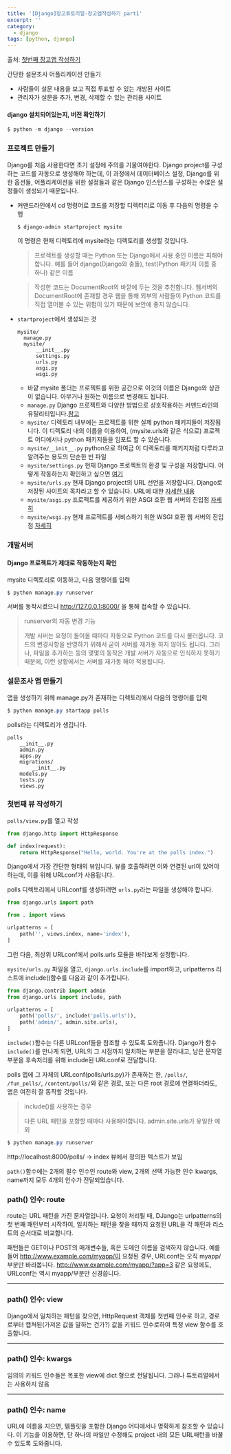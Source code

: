 ```yaml
---
title: '[Django]장고튜토리얼-장고앱작성하기 part1'
excerpt: ''
category:
  - django
tags: [python, django]
---
```


출처: [첫번째 장고앱 작성하기](https://docs.djangoproject.com/ko/3.1/intro/tutorial01/)

간단한 설문조사 어플리케이션 만들기

- 사람들이 설문 내용을 보고 직접 투표할 수 있는 개방된 사이트
- 관리자가 설문을 추가, 변경, 삭제할 수 있는 관리용 사이트

#### django 설치되어있는지, 버전 확인하기

```powershell
$ python -m django --version
```

### 프로젝트 만들기

Django를 처음 사용한다면 초기 설정에 주의를 기울여야한다. Django project를 구성하는 코드를 자동으로 생성해야 하는데, 이 과정에서 데이터베이스 설정, Django를 위한 옵션들, 어플리케이션을 위한 설정들과 같은 Django 인스턴스를 구성하는 수많은 설정들이 생성되기 때문입니다.

- 커맨드라인에서 cd 명령어로 코드를 저장할 디렉터리로 이동 후 다음의 명령을 수행

  ```powershell
  $ django-admin startproject mysite
  ```

  이 명령은 현재 디렉토리에 mysite라는 디렉토리를 생성할 것입니다.

  > 프로젝트를 생성할 때는 Python 또는 Django에서 사용 중인 이름은 피해야합니다. 예를 들어 django(Django와 충돌), test(Python 패키지 이름 중 하나) 같은 이름

  > 작성한 코드는 DocumentRoot의 바깥에 두는 것을 추천합니다. 웹서버의 DocumentRoot에 존재할 경우 웹을 통해 외부의 사람들이 Python 코드를 직접 열어볼 수 있는 위험이 있기 때문에 보안에 좋지 않습니다.

- `startproject`에서 생성되는 것

  ```
  mysite/
  	manage.py
  	mysite/
  		__init__.py
  		settings.py
  		urls.py
  		asgi.py
  		wsgi.py
  ```

  - 바깥 mysite 폴더는 프로젝트를 위한 공간으로 이것의 이름은 Django와 상관이 없습니다. 아무거나 원하는 이름으로 변경해도 됩니다.
  - `manage.py` Django 프로젝트와 다양한 방법으로 상호작용하는 커맨드라인의 유틸리티입니다.[참고](https://docs.djangoproject.com/ko/3.1/ref/django-admin/)
  - `mysite/` 디렉토리 내부에는 프로젝트를 위한 실제 python 패키지들이 저장됩니다. 이 디렉토리 내의 이름을 이용하여, (mysite.urls와 같은 식으로) 프로젝트 어디에서나 python 패키지들을 임포트 할 수 있습니다.
  - `mysite/__init__.py`
    python으로 하여금 이 디렉토리를 패키지처럼 다루라고 알려주는 용도의 단순한 빈 파일
  - `mysite/settings.py` 현재 Django 프로젝트의 환경 및 구성을 저장합니다. 어떻게 작동하는지 확인하고 싶으면 [여기](https://docs.djangoproject.com/ko/3.1/topics/settings/)
  - `mysite/urls.py` 현재 Django project의 URL 선언을 저장합니다. Django로 저장된 사이트의 목차라고 할 수 있습니다. URL에 대한 [자세한 내용](https://docs.djangoproject.com/ko/3.1/topics/http/urls/)
  - `mysite/asgi.py` 프로젝트를 제공하기 위한 ASGI 호환 웹 서버의 진입점 [자세히](https://docs.djangoproject.com/ko/3.1/howto/deployment/asgi/)
  - `mysite/wsgi.py` 현재 프로젝트를 서비스하기 위한 WSGI 호환 웹 서버의 진입점 [자세히](https://docs.djangoproject.com/ko/3.1/howto/deployment/wsgi/)

### 개발서버

#### Django 프로젝트가 제대로 작동하는지 확인

mysite 디렉토리로 이동하고, 다음 명령어를 입력

```powershell
$ python manage.py runserver
```

서버를 동작시켰으니 http://127.0.0.1:8000/ 을 통해 접속할 수 있습니다.

> runserver의 자동 변경 기능
>
> 개발 서버는 요청이 돌어올 때마다 자동으로 Python 코드를 다시 불러옵니다. 코드의 변경사항을 반영하기 위해서 굳이 서버를 재가동 하지 않아도 됩니다. 그러나, 파일을 추가하는 등의 몇몇의 동작은 개발 서버가 자동으로 인식하지 못하기 때문에, 이런 상황에서는 서버를 재가동 해야 적용됩니다.

### 설문조사 앱 만들기

앱을 생성하기 위헤 manage.py가 존재하는 디렉토리에서 다음의 명령어를 입력

```powershell
$ python manage.py startapp polls
```

polls라는 디렉토리가 생깁니다.

```
polls
	__init__.py
	admin.py
	apps.py
	migrations/
		__init__.py
	models.py
	tests.py
	views.py
```

### 첫번째 뷰 작성하기

`polls/view.py`를 열고 작성

```python
from django.http import HttpResponse

def index(request):
    return HttpResponse("Hello, world. You're at the polls index.")
```

Django에서 가장 간단한 형태의 뷰입니다. 뷰를 호출하려면 이와 연결된 url이 있어야하는데, 이를 위해 URLconf가 사용됩니다.

polls 디렉토리에서 URLconf를 생성하려면 `urls.py`라는 파일을 생성해야 합니다.

```python
from django.urls import path

from . import views

urlpatterns = [
    path('', views.index, name='index'),
]
```

그런 다음, 최상위 URLconf에서 polls.urls 모듈을 바라보게 설정합니다.

`mysite/urls.py` 파일을 열고, `django.urls.include`를 import하고, urlpatterns 리스트에 include()함수를 다음과 같이 추가합니다.

```python
from django.contrib import admin
from django.urls import include, path

urlpatterns = [
    path('polls/', include('polls.urls')),
    path('admin/', admin.site.urls),
]
```

`include()`함수는 다른 URLconf들을 참조할 수 있도록 도와줍니다. Django가 함수 `include()`를 만나게 되면, URL의 그 시점까지 일치하는 부분을 잘라내고, 남은 문자열 부분을 후속처리를 위해 include된 URLconf로 전달합니다.

polls 앱에 그 자체의 URLconf(polls/urls.py)가 존재하는 한, `/polls/`, `/fun_polls/`, `/content/polls/`와 같은 경로, 또는 다른 root 경로에 연결하더라도, 앱은 여전히 잘 동작할 것입니다.

> include()를 사용하는 경우
>
> 다른 URL 패턴을 포함할 때마다 사용해야합니다. admin.site.urls가 유일한 예외

```powershell
$ python manage.py runserver
```

http://localhost:8000/polls/ -> index 뷰에서 정의한 텍스트가 보임

`path()`함수에는 2개의 필수 인수인 route와 view, 2개의 선택 가능한 인수 kwargs, name까지 모두 4개의 인수가 전달되었습니다.

### path() 인수: route

route는 URL 패턴을 가진 문자열입니다. 요청이 처리될 때, DJango는 urlpatterns의 첫 번째 패턴부터 시작하여, 일치하는 패턴을 찾을 때까지 요청된 URL을 각 패턴과 리스트의 순서대로 비교합니다.

패턴들은 GET이나 POST의 매개변수들, 혹은 도메인 이름을 검색하지 않습니다. 예를 들어 http://www.example.com/myapp/이 요청된 경우, URLconf는 오직 myapp/부분만 바라봅니다. http://www.example.com/myapp/?app=3 같은 요청에도, URLconf는 역시 myapp/부분만 신경씁니다.

---

### path() 인수: view

Django에서 일치하는 패턴을 찾으면, HttpRequest 객체를 첫번째 인수로 하고, 경로로부터 캡쳐된(가져온 값을 말하는 건가?) 값을 키워드 인수로하여 특정 view 함수를 호출합니다.

---

### path() 인수: kwargs

임의의 키워드 인수들은 목표한 view에 dict 형으로 전달됩니다. 그러나 튜토리얼에서는 사용하지 않음

---

### path() 인수: name

URL에 이름을 지으면, 템플릿을 포함한 Django 어디에서나 명확하게 참조할 수 있습니다. 이 기능을 이용하면, 단 하나의 파일만 수정해도 project 내의 모든 URL패턴을 바꿀 수 있도록 도와줍니다.
